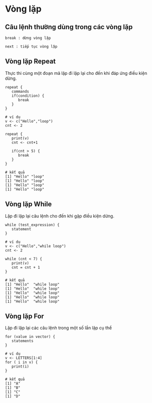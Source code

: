 # Vòng lặp

## Câu lệnh thường dùng trong các vòng lặp
```
break : dừng vòng lặp

next : tiếp tục vòng lặp
```

## Vòng lặp Repeat
Thực thi cùng một đoạn mã lặp đi lặp lại cho đến khi đáp ứng điều kiện dừng.

```
repeat { 
   commands 
   if(condition) {
      break
   }
}

# ví dụ
v <- c("Hello","loop")
cnt <- 2

repeat {
   print(v)
   cnt <- cnt+1
   
   if(cnt > 5) {
      break
   }
}

# kết quả
[1] "Hello" "loop" 
[1] "Hello" "loop" 
[1] "Hello" "loop" 
[1] "Hello" "loop" 
```
## Vòng lặp While
Lặp đi lặp lại câu lệnh cho đến khi gặp điều kiện dừng.
```
while (test_expression) {
   statement
}

# ví dụ
v <- c("Hello","while loop")
cnt <- 2

while (cnt < 7) {
   print(v)
   cnt = cnt + 1
}

# kết quả
[1] "Hello"  "while loop"
[1] "Hello"  "while loop"
[1] "Hello"  "while loop"
[1] "Hello"  "while loop"
[1] "Hello"  "while loop"
```

## Vòng lặp For
Lặp đi lặp lại các câu lệnh trong một số lần lặp cụ thể
```
for (value in vector) {
   statements
}

# ví dụ
v <- LETTERS[1:4]
for ( i in v) {
   print(i)
}

# kết quả
[1] "A"
[1] "B"
[1] "C"
[1] "D"
```